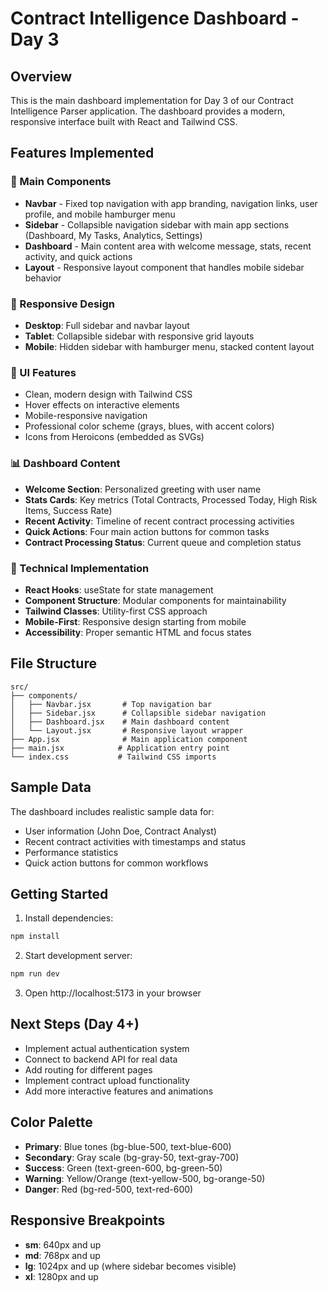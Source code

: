 # Contract Intelligence Dashboard - Day 3

## Overview
This is the main dashboard implementation for Day 3 of our Contract Intelligence Parser application. The dashboard provides a modern, responsive interface built with React and Tailwind CSS.

## Features Implemented

### 🎯 Main Components
- **Navbar** - Fixed top navigation with app branding, navigation links, user profile, and mobile hamburger menu
- **Sidebar** - Collapsible navigation sidebar with main app sections (Dashboard, My Tasks, Analytics, Settings)
- **Dashboard** - Main content area with welcome message, stats, recent activity, and quick actions
- **Layout** - Responsive layout component that handles mobile sidebar behavior

### 📱 Responsive Design
- **Desktop**: Full sidebar and navbar layout
- **Tablet**: Collapsible sidebar with responsive grid layouts
- **Mobile**: Hidden sidebar with hamburger menu, stacked content layout

### 🎨 UI Features
- Clean, modern design with Tailwind CSS
- Hover effects on interactive elements
- Mobile-responsive navigation
- Professional color scheme (grays, blues, with accent colors)
- Icons from Heroicons (embedded as SVGs)

### 📊 Dashboard Content
- **Welcome Section**: Personalized greeting with user name
- **Stats Cards**: Key metrics (Total Contracts, Processed Today, High Risk Items, Success Rate)
- **Recent Activity**: Timeline of recent contract processing activities
- **Quick Actions**: Four main action buttons for common tasks
- **Contract Processing Status**: Current queue and completion status

### 🔧 Technical Implementation
- **React Hooks**: useState for state management
- **Component Structure**: Modular components for maintainability
- **Tailwind Classes**: Utility-first CSS approach
- **Mobile-First**: Responsive design starting from mobile
- **Accessibility**: Proper semantic HTML and focus states

## File Structure
```
src/
├── components/
│   ├── Navbar.jsx       # Top navigation bar
│   ├── Sidebar.jsx      # Collapsible sidebar navigation
│   ├── Dashboard.jsx    # Main dashboard content
│   └── Layout.jsx       # Responsive layout wrapper
├── App.jsx              # Main application component
├── main.jsx            # Application entry point
└── index.css           # Tailwind CSS imports
```

## Sample Data
The dashboard includes realistic sample data for:
- User information (John Doe, Contract Analyst)
- Recent contract activities with timestamps and status
- Performance statistics
- Quick action buttons for common workflows

## Getting Started

1. Install dependencies:
```bash
npm install
```

2. Start development server:
```bash
npm run dev
```

3. Open http://localhost:5173 in your browser

## Next Steps (Day 4+)
- Implement actual authentication system
- Connect to backend API for real data
- Add routing for different pages
- Implement contract upload functionality
- Add more interactive features and animations

## Color Palette
- **Primary**: Blue tones (bg-blue-500, text-blue-600)
- **Secondary**: Gray scale (bg-gray-50, text-gray-700)
- **Success**: Green (text-green-600, bg-green-50)
- **Warning**: Yellow/Orange (text-yellow-500, bg-orange-50)
- **Danger**: Red (bg-red-500, text-red-600)

## Responsive Breakpoints
- **sm**: 640px and up
- **md**: 768px and up
- **lg**: 1024px and up (where sidebar becomes visible)
- **xl**: 1280px and up
